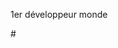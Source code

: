 1er développeur monde 

#<!---
Marabout3156/Marabout3156 is a ✨ special ✨ repository because its `README.md` (this file) appears on your GitHub profile.
You can click the Preview link to take a look at your changes.
--->
